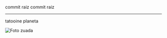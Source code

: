 commit raiz
commit raiz
***********
tatooine planeta

![Foto zuada](https://media.giphy.com/media/hTh9bSbUPWMWk/giphy.gif)
